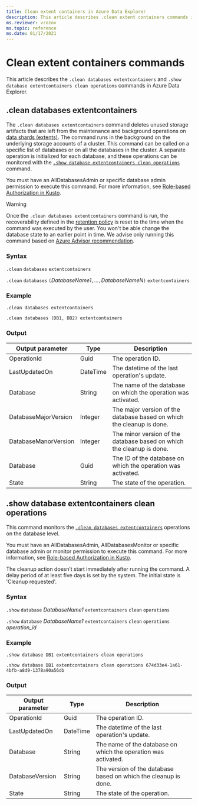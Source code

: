```yaml
---
title: Clean extent containers in Azure Data Explorer
description: This article describes .clean extent containers commands in Azure Data Explorer
ms.reviewer: vrozov
ms.topic: reference
ms.date: 01/17/2021
---
```

# Clean extent containers commands

This article describes the `.clean databases extentcontainers` and `.show database extentcontainers clean operations` commands in Azure Data Explorer.

## .clean databases extentcontainers

The `.clean databases extentcontainers` command deletes unused storage artifacts that are left from the maintenance and background operations on [data shards (extents)](extents-overview.md). The command runs in the background on the underlying storage accounts of a cluster. This command can be called on a specific list of databases or on all the databases in the cluster. A separate operation is initialized for each database, and these operations can be monitored with the [`.show database extentcontainers clean operations`](#show-database-extentcontainers-clean-operations) command.

You must have an AllDatabasesAdmin or specific database admin permission to execute this command. For more information, see [Role-based Authorization in Kusto](access-control/role-based-authorization.md).

> [!WARNING]
> Once the `.clean databases extentcontainers` command is run, the recoverability defined in the [retention policy](../management/retentionpolicy.md) is reset to the time when the command was executed by the user. You won't be able change the database state to an earlier point in time. We advise only running this command based on [Azure Advisor recommendation](../../azure-advisor.md#delete-unused-storage-artifacts).

### Syntax

`.clean` `databases` `extentcontainers`
<br>

`.clean` `databases`  `(`*DatabaseName1*`,`...`,`*DatabaseNameN*`)`  `extentcontainers`

### Example

```kusto
.clean databases extentcontainers

.clean databases (DB1, DB2) extentcontainers
```

### Output

| Output parameter                     | Type    | Description                                                                                                        |
|--------------------------------------|---------|--------------------------------------------------------------------------------------------------------------------|
| OperationId                          | Guid    | The operation ID.                                                                                                  |
| LastUpdatedOn                        | DateTime| The datetime of the last operation's update.                                                                       |
| Database                             | String  | The name of the database on which the operation was activated.                                                     |
| DatabaseMajorVersion                 | Integer | The major version of the database based on which the cleanup is done.                                         |
| DatabaseManorVersion                 | Integer | The minor version of the database based on which the cleanup is done.                                         |
| Database                             | Guid    | The ID of the database on which the operation was activated.                                                       |
| State                                | String  | The state of the operation.                                                                                        |

## .show database extentcontainers clean operations

This command monitors the [`.clean databases extentcontainers`](#clean-databases-extentcontainers) operations on the database level.

You must have an AllDatabasesAdmin, AllDatabasesMonitor or specific database admin or monitor permission to execute this command. For more information, see [Role-based Authorization in Kusto](access-control/role-based-authorization.md).

The cleanup action doesn’t start immediately after running the command. A delay period of at least five days is set by the system.
The initial state is 'Cleanup requested'.

### Syntax

`.show` `database` *DatabaseName1* `extentcontainers` `clean` `operations`
<br>
 
`.show` `database` *DatabaseName1* `extentcontainers` `clean` `operations` *operation_id*

### Example

```kusto
.show database DB1 extentcontainers clean operations 

.show database DB1 extentcontainers clean operations 674d33e4-1a61-4bfb-a8d9-1378a90a56db
```

### Output

| Output parameter                     | Type    | Description                                                                                                        |
|--------------------------------------|---------|--------------------------------------------------------------------------------------------------------------------|
| OperationId                          | Guid    | The operation ID.                                                                                                  |
| LastUpdatedOn                        | DateTime| The datetime of the last operation's update.                                                                       |
| Database                             | String  | The name of the database on which the operation was activated.                                                     |
| DatabaseVersion                      | String  | The version of the database based on which the cleanup is done.                                               |
| State                                | String  | The state of the operation.                                                                                        |

